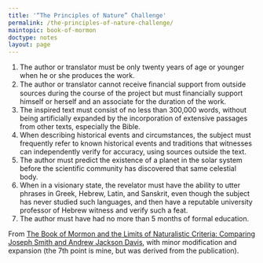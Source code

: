 ```yaml
---
title: '“The Principles of Nature” Challenge'
permalink: /the-principles-of-nature-challenge/
maintopic: book-of-mormon
doctype: notes
layout: page
---
```


1. The author or translator must be only twenty years of age or younger when he or she produces the work.
1. The author or translator cannot receive ﬁnancial support from outside sources during the course of the project but must financially support himself or herself and an associate for the duration of the work.
1. The inspired text must consist of no less than 300,000 words, without being artificially expanded by the incorporation of extensive passages from other texts, especially the Bible.
1. When describing historical events and circumstances, the subject must frequently refer to known historical events and traditions that witnesses can independently verify for accuracy, using sources outside the text.
1. The author must predict the existence of a planet in the solar system before the scientific community has discovered that same celestial body.
1. When in a visionary state, the revelator must have the ability to utter phrases in Greek, Hebrew, Latin, and Sanskrit, even though the subject has never studied such languages, and then have a reputable university professor of Hebrew witness and verify such a feat.
1. The author must have had no more than 5 months of formal education.

From [The Book of Mormon and the Limits of Naturalistic Criteria: Comparing Joseph Smith and Andrew Jackson Davis][william-davis-book-of-mormon-and-limits-of-naturalistic-criteria], with minor modification and expansion (the 7th point is mine, but was derived from the publication).

[william-davis-book-of-mormon-and-limits-of-naturalistic-criteria]: https://www.academia.edu/44478471/_Corrected_Text_The_Book_of_Mormon_and_the_Limits_of_Naturalistic_Criteria_Comparing_Joseph_Smith_and_Andrew_Jackson_Davis
